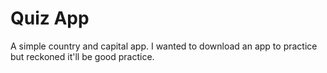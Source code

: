 # Quiz App

A simple country and capital app.
I wanted to download an app to practice but reckoned it'll be good practice.
